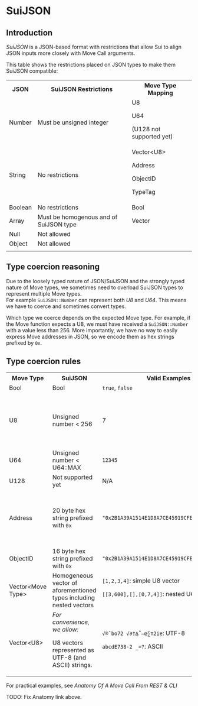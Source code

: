 
# SuiJSON

## Introduction

*SuiJSON* is a JSON-based format with restrictions that allow Sui to align JSON inputs more closely with Move Call arguments.

This table shows the restrictions placed on JSON types to make them SuiJSON compatible:

<table>
  <tr>
   <th>JSON
   </th>
   <th>SuiJSON Restrictions
   </th>
   <th>Move Type Mapping
   </th>
  </tr>
  <tr>
   <td>Number
   </td>
   <td>Must be unsigned integer
   </td>
   <td>U8

U64

(U128 not supported yet)
   </td>
  </tr>
  <tr>
   <td>String
   </td>
   <td>No restrictions
   </td>
   <td>Vector&lt;U8>

Address

ObjectID

TypeTag
   </td>
  </tr>
  <tr>
   <td>Boolean
   </td>
   <td>No restrictions
   </td>
   <td>Bool
   </td>
  </tr>
  <tr>
   <td>Array
   </td>
   <td>Must be homogenous and of SuiJSON type
   </td>
   <td>Vector
   </td>
  </tr>
  <tr>
   <td>Null
   </td>
   <td>Not allowed
   </td>
   <td>
   </td>
  </tr>
  <tr>
   <td>Object
   </td>
   <td>Not allowed
   </td>
   <td>
   </td>
  </tr>
    <tr>
   <td>
   </td>
   <td>
   </td>
   <td>
   </td>
  </tr>
</table>

## Type coercion reasoning

Due to the loosely typed nature of JSON/SuiJSON and the strongly typed nature of Move types, we sometimes need to overload SuiJSON types to represent multiple Move types. \
For example `SuiJSON::Number` can represent both _U8_ and _U64_. This means we have to coerce and sometimes convert types.

Which type we coerce depends on the expected Move type. For example, if the Move function expects a U8, we must have received a `SuiJSON::Number` with a value less than 256. More importantly, we have no way to easily express Move addresses in JSON, so we encode them as hex strings prefixed by `0x`.

## Type coercion rules

<table>
  <tr>
   <th>Move Type
   </th>
   <th>SuiJSON
   </th>
   <th>Valid Examples
   </th>
   <th>Invalid Examples
   </th>
  </tr>
  <tr>
   <td>Bool
   </td>
   <td>Bool
   </td>
   <td><code>true</code>, <code>false</code>
   </td>
   <td>
   </td>
  </tr>
  <tr>
   <td>U8
   </td>
   <td>Unsigned number &lt; 256
   </td>
   <td>7
   </td>
   <td><code>-5</code>: negative not allowed

<code>3.9</code>: float now allowed

<code>NaN</code>: not allowed

<code>300</code>: U8 must be less than 256

   </td>
  </tr>
  <tr>
   <td>U64
   </td>
   <td>Unsigned number &lt; U64::MAX
   </td>
   <td><code>12345</code>
   </td>
   <td><code>184467440737095516159</code>: must be less than U64::MAX
   </td>
  </tr>
  <tr>
   <td>U128
   </td>
   <td>Not supported yet
   </td>
   <td>N/A
   </td>
   <td>
   </td>
  </tr>
  <tr>
   <td>Address
   </td>
    <td>20 byte hex string prefixed with <code>0x</code>
   </td>
   <td><code>"0x2B1A39A1514E1D8A7CE45919CFEB4FEE70B4E011"</code>
   </td>
   <td><code>"0x2B1A39"</code>: string too short

<code>"2B1A39A1514E1D8A7CE45919CFEB4FEE70B4E011"</code>: missing <code>0x</code> prefix

<code>"0xG2B1A39A1514E1D8A7CE45919CFEB4FEE70B4E01"</code>: invalid hex char <code>G</code>
   </td>
  </tr>
  <tr>
   <td>ObjectID
   </td>
   <td>16 byte hex string prefixed with <code>0x</code>
   </td>
   <td><code>"0x2B1A39A1514E1D8A7CE45919CFEB4FEE"</code>
   </td>
   <td>Similar to above
   </td>
  </tr>
  <tr>
   <td>Vector&lt;Move Type>
   </td>
   <td>Homogeneous vector of aforementioned types including nested vectors
   </td>
   <td><code>[1,2,3,4]</code>: simple U8 vector

<code>[[3,600],[],[0,7,4]]</code>: nested U64 vector

   </td>
   <td><code>[1,2,3,false]</code>: not homogenous

<code>[1,2,null,4]</code>: invalid elements
   </td>
  </tr>
  <tr>
   <td>Vector&lt;U8>
   </td>
   <td><em>For convenience, we allow:</em>

U8 vectors represented as UTF-8 (and ASCII) strings.

   </td>
   <td><code>√®ˆbo72 √∂†∆˚–œ∑π2ie</code>: UTF-8

   <code>abcdE738-2 _=?</code>: ASCII

   </td>
   <td>TODO: Complete invalid example.
   </td>
  </tr>
</table>

For practical examples, see _Anatomy Of A Move Call From REST & CLI_

TODO: Fix Anatomy link above.
